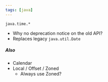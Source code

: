 ```yaml
---
tags: [java]
---
```


`java.time.*`

- Why no deprecation notice on the old API?
- Replaces legacy `java.util.Date`

##### Also
- Calendar
- Local / Offset / Zoned
	- Always use Zoned?